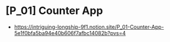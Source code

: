 # [P_01] Counter App 

- https://intriguing-longship-9f1.notion.site/P_01-Counter-App-5e1f0bfa5ba94e40b606f7afbc14082b?pvs=4